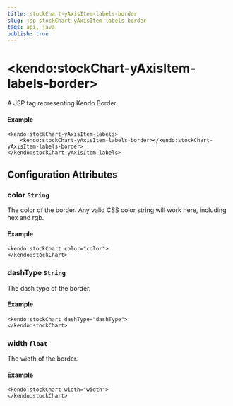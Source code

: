 ```yaml
---
title: stockChart-yAxisItem-labels-border
slug: jsp-stockChart-yAxisItem-labels-border
tags: api, java
publish: true
---
```


# \<kendo:stockChart-yAxisItem-labels-border\>
A JSP tag representing Kendo Border.

#### Example
    <kendo:stockChart-yAxisItem-labels>
        <kendo:stockChart-yAxisItem-labels-border></kendo:stockChart-yAxisItem-labels-border>
    </kendo:stockChart-yAxisItem-labels>


## Configuration Attributes


### color `String`

The color of the border. Any valid CSS color string will work here, including
hex and rgb.

#### Example
    <kendo:stockChart color="color">
    </kendo:stockChart>



### dashType `String`

The dash type of the border.

#### Example
    <kendo:stockChart dashType="dashType">
    </kendo:stockChart>



### width `float`

The width of the border.

#### Example
    <kendo:stockChart width="width">
    </kendo:stockChart>


